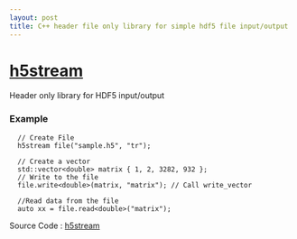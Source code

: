 ```yaml
---
layout: post
title: C++ header file only library for simple hdf5 file input/output
---
```



# [h5stream](https://github.com/srbhp/h5stream)
Header only library for HDF5 input/output


### Example

```
  // Create File
  h5stream file("sample.h5", "tr");

  // Create a vector
  std::vector<double> matrix { 1, 2, 3282, 932 };
  // Write to the file
  file.write<double>(matrix, "matrix"); // Call write_vector

  //Read data from the file
  auto xx = file.read<double>("matrix");
```


Source Code : [h5stream](https://github.com/srbhp/h5stream)


